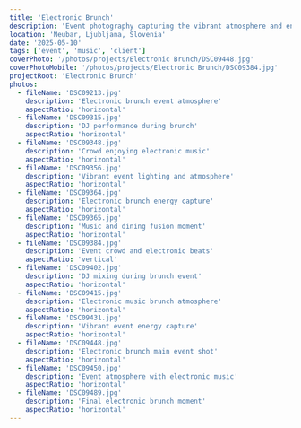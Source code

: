 ```yaml
---
title: 'Electronic Brunch'
description: 'Event photography capturing the vibrant atmosphere and energy of an electronic music brunch event, showcasing the unique fusion of daytime dining and electronic beats.'
location: 'Neubar, Ljubljana, Slovenia'
date: '2025-05-10'
tags: ['event', 'music', 'client']
coverPhoto: '/photos/projects/Electronic Brunch/DSC09448.jpg'
coverPhotoMobile: '/photos/projects/Electronic Brunch/DSC09384.jpg'
projectRoot: 'Electronic Brunch'
photos:
  - fileName: 'DSC09213.jpg'
    description: 'Electronic brunch event atmosphere'
    aspectRatio: 'horizontal'
  - fileName: 'DSC09315.jpg'
    description: 'DJ performance during brunch'
    aspectRatio: 'horizontal'
  - fileName: 'DSC09348.jpg'
    description: 'Crowd enjoying electronic music'
    aspectRatio: 'horizontal'
  - fileName: 'DSC09356.jpg'
    description: 'Vibrant event lighting and atmosphere'
    aspectRatio: 'horizontal'
  - fileName: 'DSC09364.jpg'
    description: 'Electronic brunch energy capture'
    aspectRatio: 'horizontal'
  - fileName: 'DSC09365.jpg'
    description: 'Music and dining fusion moment'
    aspectRatio: 'horizontal'
  - fileName: 'DSC09384.jpg'
    description: 'Event crowd and electronic beats'
    aspectRatio: 'vertical'
  - fileName: 'DSC09402.jpg'
    description: 'DJ mixing during brunch event'
    aspectRatio: 'horizontal'
  - fileName: 'DSC09415.jpg'
    description: 'Electronic music brunch atmosphere'
    aspectRatio: 'horizontal'
  - fileName: 'DSC09431.jpg'
    description: 'Vibrant event energy capture'
    aspectRatio: 'horizontal'
  - fileName: 'DSC09448.jpg'
    description: 'Electronic brunch main event shot'
    aspectRatio: 'horizontal'
  - fileName: 'DSC09450.jpg'
    description: 'Event atmosphere with electronic music'
    aspectRatio: 'horizontal'
  - fileName: 'DSC09489.jpg'
    description: 'Final electronic brunch moment'
    aspectRatio: 'horizontal'
---
```

